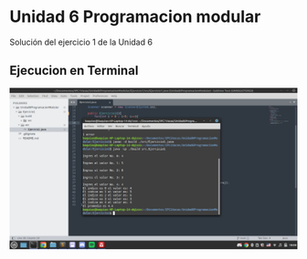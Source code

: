 # Unidad 6 Programacion modular
Solución del ejercicio 1 de la Unidad 6

## Ejecucion en Terminal

![Terminal](img.png)
